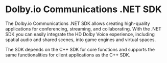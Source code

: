 # Dolby.io Communications .NET SDK

The Dolby.io Communications .NET SDK allows creating high-quality applications for conferencing, streaming, and collaborating. With the .NET SDK you can easily integrate the HD Dolby Voice experience, including spatial audio and shared scenes, into game engines and virtual spaces.

The SDK depends on the C++ SDK for core functions and supports the same functionalities for client applications as the C++ SDK.